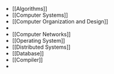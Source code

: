 - [[Algorithms]]
- [[Computer Systems]]
- [[Computer Organization and Design]]
-
- [[Computer Networks]]
- [[Operating System]]
- [[Distributed Systems]]
- [[Database]]
- [[Compiler]]
-